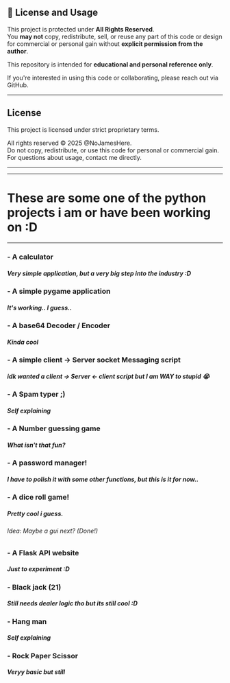 ## 🚫 License and Usage

This project is protected under **All Rights Reserved**.  
You **may not** copy, redistribute, sell, or reuse any part of this code or design for commercial or personal gain without **explicit permission from the author**.

This repository is intended for **educational and personal reference only**.

If you're interested in using this code or collaborating, please reach out via GitHub.

---

## License

This project is licensed under strict proprietary terms.

All rights reserved © 2025 @NoJamesHere.  
Do not copy, redistribute, or use this code for personal or commercial gain.  
For questions about usage, contact me directly.

---
---

# These are some one of the python projects i am or have been working on :D
---
### - A calculator
##### Very simple application, but a very big step into the industry :D
### - A simple pygame application
##### It's working.. I guess..
### - A base64 Decoder / Encoder
##### Kinda cool
### - A simple client -> Server socket Messaging script
##### idk wanted a client -> Server <- client script but I am WAY to stupid :sob:
### - A Spam typer ;)
##### Self explaining
### - A Number guessing game
##### What isn't that fun?
### - A password manager!
##### I have to polish it with some other functions, but this is it for now..
### - A dice roll game!
##### Pretty cool i guess.
###### Idea: Maybe a gui next? (Done!)
### - A Flask API website
##### Just to experiment :D
### - Black jack (21)
##### Still needs dealer logic tho but its still cool :D
### - Hang man
##### Self explaining
### - Rock Paper Scissor
##### Veryy basic but still
